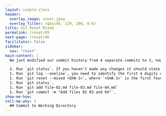 ```yaml
---
layout: simple-class
header:
  overlay_image: cover.jpeg
  overlay_filter: rgba(46, 129, 200, 0.6)
title: Git Reset Mixed
permalink: /reset/05
next-page: /reset/06
facilitator: false
sidebar:
  nav: "reset"
main-content: |
  We just modified our commit history from 4 separate commits to 3, now we are going to use the `git reset --mixed` command to change our commit history even more!

  1. Run `git status`. If you haven't made any changes it should state that everything is up to date. CHECK THIS
  1. Run `git log --oneline`, you need to identify the first 4 digits of the SHA-1 hash associated with the creation of `file-02.md`.
  1. Run `git reset --mixed <SHA-1>`, where `<SHA-1>` is the first four digits of the SHA-1 hash associated with the commit for `file-02.md`.
  1. Run `git status`.
  1. Run `git add file-02.md file-03.md file-04.md`
  1. Run `git commit -m "Add files 02 03 and 04"`.
show-me-how:
tell-me-why: |
  ## Commit to Working Directory
---
```

